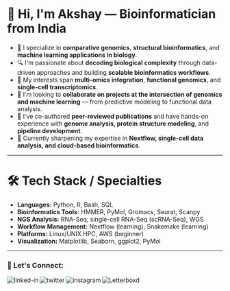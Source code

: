 # 👋 Hi, I'm Akshay — Bioinformatician from India

- 🧬 I specialize in **comparative genomics**, **structural bioinformatics**, and **machine learning applications in biology**.
- 🔍 I'm passionate about **decoding biological complexity** through data-driven approaches and building **scalable bioinformatics workflows**.
- 🧠 My interests span **multi-omics integration**, **functional genomics**, and **single-cell transcriptomics**.
- 🚀 I'm looking to **collaborate on projects at the intersection of genomics and machine learning** — from predictive modeling to functional data analysis.
- 📝 I've co-authored **peer-reviewed publications** and have hands-on experience with **genome analysis, protein structure modeling**, and **pipeline development**.
- 🌱 Currently sharpening my expertise in **Nextflow, single-cell data analysis, and cloud-based bioinformatics**.

---

# 🛠️ Tech Stack / Specialties

- **Languages:** Python, R, Bash, SQL  
- **Bioinformatics Tools:** HMMER, PyMol, Gromacs, Seurat, Scanpy  
- **NGS Analysis:** RNA-Seq, single-cell RNA-Seq (scRNA-Seq), WGS  
- **Workflow Management:** Nextflow (learning), Snakemake (learning)  
- **Platforms:** Linux/UNIX HPC, AWS (beginner)  
- **Visualization:** Matplotlib, Seaborn, ggplot2, PyMol  

---

### 🔗 Let's Connect:
[<img align="left" alt="linked-in" src="https://img.shields.io/badge/linkedin-%230077B5.svg?&style=for-the-badge&logo=linkedin&logoColor=white" />]([https://www.linkedin.com/in/akshayonly/](https://www.linkedin.com/in/akshay-shirsath/))

[<img align="left" alt="twitter" src="https://img.shields.io/badge/twitter-%231DA1F2.svg?&style=for-the-badge&logo=twitter&logoColor=white" />](https://twitter.com/akshayonly_)

[<img align="left" alt="instagram" src="https://img.shields.io/badge/Instagram-E4405F?style=for-the-badge&logo=instagram&logoColor=white" />](https://www.instagram.com/akshayonly/)

[<img align="left" alt="Letterboxd" src="https://img.shields.io/badge/Letterboxd-00CC00?style=for-the-badge&logo=letterboxd&logoColor=white" />](https://letterboxd.com/akshayonly/)
